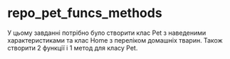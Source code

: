 # repo_pet_funcs_methods

У цьому завданні потрібно було створити клас Pet з наведеними характеристиками та клас Home з переліком домашніх тварин. Також створити 2 функції і 1 метод для класу Pet.   
